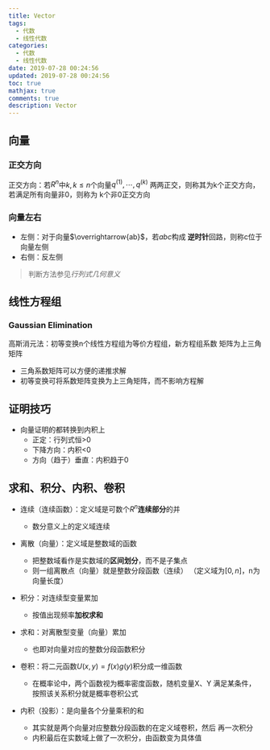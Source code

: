 ```yaml
---
title: Vector
tags:
  - 代数
  - 线性代数
categories:
  - 代数
  - 线性代数
date: 2019-07-28 00:24:56
updated: 2019-07-28 00:24:56
toc: true
mathjax: true
comments: true
description: Vector
---
```


##	向量

###	正交方向

正交方向：若$R^n$中$k, k \leq n$个向量$q^{(1)}, \cdots, q^{(k)}$
	两两正交，则称其为k个正交方向，若满足所有向量非0，则称为
	k个非0正交方向

###	向量左右

-	左侧：对于向量$\overrightarrow{ab}$，若$abc$构成
	**逆时针**回路，则称c位于向量左侧
-	右侧：反左侧

>	判断方法参见*行列式几何意义*

##	线性方程组

###	Gaussian Elimination

高斯消元法：初等变换n个线性方程组为等价方程组，新方程组系数
矩阵为上三角矩阵

-	三角系数矩阵可以方便的递推求解
-	初等变换可将系数矩阵变换为上三角矩阵，而不影响方程解

##	证明技巧

-	向量证明的都转换到内积上
	-	正定：行列式恒>0
	-	下降方向：内积<0
	-	方向（趋于）垂直：内积趋于0

##	求和、积分、内积、卷积

-	连续（连续函数）：定义域是可数个$R^n$**连续部分**的并
	-	数分意义上的定义域连续

-	离散（向量）：定义域是整数域的函数
	-	把整数域看作是实数域的**区间划分**，而不是子集点
	-	则一组离散点（向量）就是整数分段函数（连续）
		（定义域为$[0, n]$，n为向量长度）

-	积分：对连续型变量累加
	-	按值出现频率**加权求和**

-	求和：对离散型变量（向量）累加
	-	也即对向量对应的整数分段函数积分

-	卷积：将二元函数$U(x, y)=f(x)g(y)$积分成一维函数
	-	在概率论中，两个函数视为概率密度函数，随机变量X、Y
		满足某条件，按照该关系积分就是概率卷积公式

-	内积（投影）：是向量各个分量乘积的和
	-	其实就是两个向量对应整数分段函数的在定义域卷积，然后
		再一次积分
	-	内积最后在实数域上做了一次积分，由函数变为具体值



